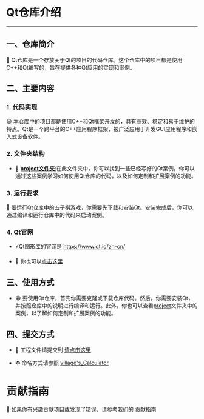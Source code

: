 # Qt仓库介绍 

***

## 一、仓库简介

📢 Qt仓库是一个存放关于Qt的项目的代码仓库。这个仓库中的项目都是使用C++和Qt编写的，旨在提供各种Qt应用的实现和案例。  

## 二、主要内容

### 1. 代码实现

😃 本仓库中的项目都是使用C++和Qt框架开发的，具有高效、稳定和易于维护的特点。Qt是一个跨平台的C++应用程序框架，被广泛应用于开发GUI应用程序和嵌入式设备软件。

### 2. 文件夹结构

* 📂 [**project文件夹**:](./project)在此文件夹中，你可以找到一些已经写好的Qt案例，你可以通过这些案例学习如何使用Qt仓库的代码，以及如何定制和扩展案例的功能。  

### 3. 运行要求 

💾 要运行Qt仓库中的五子棋游戏，你需要先下载和安装Qt。安装完成后，你可以通过编译和运行仓库中的代码来启动案例。

### 4. Qt官网  
  
- ⚡Qt图形库的官网是 https://www.qt.io/zh-cn/

- 🚀 你也可以[点击这里](https://www.qt.io/zh-cn/)

## 三、使用方式  
  
- 😁 要使用Qt仓库，首先你需要克隆或下载仓库代码。然后，你需要安装Qt，并按照仓库中的说明进行编译和运行。此外，你也可以查看[project](./project)文件夹中的案例，以了解如何定制和扩展案例的功能。 

## 四、提交方式

- 🌟 工程文件请提交到 [请点击这里](./project/README.md)

- ☘️ 命名方式请参照 [village's_Calculator](./project/village's_Calculator)
  
  
# 贡献指南

📖 如果你有兴趣贡献项目或发现了错误，请参考我们的 [贡献指南](./CONTRIBUTING.md)